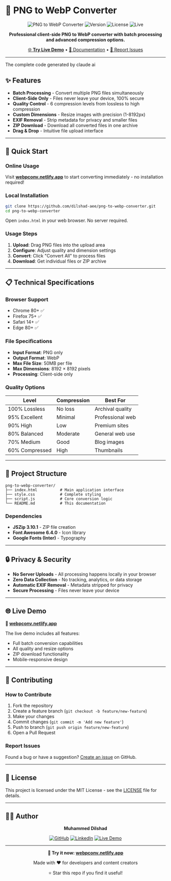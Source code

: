 # 🎨 PNG to WebP Converter

<div align="center">

![PNG to WebP Converter](https://img.shields.io/badge/PNG%20to%20WebP-Converter-blue?style=for-the-badge&logo=image&logoColor=white)
![Version](https://img.shields.io/badge/version-1.0.0-green?style=for-the-badge)
![License](https://img.shields.io/badge/license-MIT-orange?style=for-the-badge)
![Live](https://img.shields.io/badge/Live-Demo-success?style=for-the-badge&logo=netlify)

**Professional client-side PNG to WebP converter with batch processing and advanced compression options.**

[🌐 **Try Live Demo**](https://webpconv.netlify.app/) • [📖 Documentation](#documentation) • [🐛 Report Issues](https://github.com/dilshad-aee/png-to-webp-converter/issues)

</div>

---
The complete code generated by claude ai
## ✨ Features

- **Batch Processing** - Convert multiple PNG files simultaneously
- **Client-Side Only** - Files never leave your device, 100% secure
- **Quality Control** - 6 compression levels from lossless to high compression
- **Custom Dimensions** - Resize images with precision (1-8192px)
- **EXIF Removal** - Strip metadata for privacy and smaller files
- **ZIP Download** - Download all converted files in one archive
- **Drag & Drop** - Intuitive file upload interface

---

## 🚀 Quick Start

### Online Usage
Visit [**webpconv.netlify.app**](https://webpconv.netlify.app/) to start converting immediately - no installation required!

### Local Installation
```bash
git clone https://github.com/dilshad-aee/png-to-webp-converter.git
cd png-to-webp-converter
```

Open `index.html` in your web browser. No server required.

### Usage Steps
1. **Upload**: Drag PNG files into the upload area
2. **Configure**: Adjust quality and dimension settings
3. **Convert**: Click "Convert All" to process files
4. **Download**: Get individual files or ZIP archive

---

## 📋 Technical Specifications

### Browser Support
- Chrome 80+ ✅
- Firefox 75+ ✅
- Safari 14+ ✅
- Edge 80+ ✅

### File Specifications
- **Input Format**: PNG only
- **Output Format**: WebP
- **Max File Size**: 50MB per file
- **Max Dimensions**: 8192 × 8192 pixels
- **Processing**: Client-side only

### Quality Options
| Level | Compression | Best For |
|-------|-------------|----------|
| 100% Lossless | No loss | Archival quality |
| 95% Excellent | Minimal | Professional web |
| 90% High | Low | Premium sites |
| 80% Balanced | Moderate | General web use |
| 70% Medium | Good | Blog images |
| 60% Compressed | High | Thumbnails |

---

## 🔧 Project Structure

```
png-to-webp-converter/
├── index.html          # Main application interface
├── style.css           # Complete styling
├── script.js           # Core conversion logic
└── README.md           # This documentation
```

### Dependencies
- **JSZip 3.10.1** - ZIP file creation
- **Font Awesome 6.4.0** - Icon library
- **Google Fonts (Inter)** - Typography

---

## 🔒 Privacy & Security

- **No Server Uploads** - All processing happens locally in your browser
- **Zero Data Collection** - No tracking, analytics, or data storage
- **Automatic EXIF Removal** - Metadata stripped for privacy
- **Secure Processing** - Files never leave your device

---

## 🌐 Live Demo

**🔗 [webpconv.netlify.app](https://webpconv.netlify.app/)**

The live demo includes all features:
- Full batch conversion capabilities
- All quality and resize options
- ZIP download functionality
- Mobile-responsive design

---

## 🤝 Contributing

### How to Contribute
1. Fork the repository
2. Create a feature branch (`git checkout -b feature/new-feature`)
3. Make your changes
4. Commit changes (`git commit -m 'Add new feature'`)
5. Push to branch (`git push origin feature/new-feature`)
6. Open a Pull Request

### Report Issues
Found a bug or have a suggestion? [Create an issue](https://github.com/dilshad-aee/png-to-webp-converter/issues) on GitHub.

---

## 📄 License

This project is licensed under the MIT License - see the [LICENSE](LICENSE) file for details.

---

## 👨‍💻 Author

<div align="center">

**Muhammed Dilshad**

[![GitHub](https://img.shields.io/badge/GitHub-dilshad--aee-black?style=flat&logo=github)](https://github.com/dilshad-aee)
[![LinkedIn](https://img.shields.io/badge/LinkedIn-dilshadaee-blue?style=flat&logo=linkedin)](https://linkedin.com/in/dilshadaee)
[![Live Demo](https://img.shields.io/badge/Live%20Demo-webpconv.netlify.app-success?style=flat&logo=netlify)](https://webpconv.netlify.app/)

</div>

---

<div align="center">

**🌟 Try it now: [webpconv.netlify.app](https://webpconv.netlify.app/)**

Made with ❤️ for developers and content creators

⭐ Star this repo if you find it useful!

</div>
